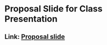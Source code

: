 # Proposal Slide for Class Presentation 

## Link: [Proposal slide](https://docs.google.com/presentation/d/1D75LjgP6fwrL7YWWcHkozCRSxy9tqny9vUh4BALzDK4/edit?usp=sharing)
